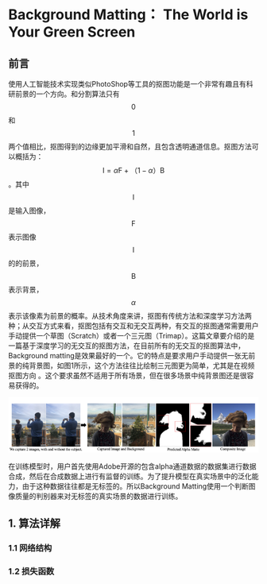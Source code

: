 # Background Matting： The World is Your Green Screen

## 前言

使用人工智能技术实现类似PhotoShop等工具的抠图功能是一个非常有趣且有科研前景的一个方向。和分割算法只有$$0$$和$$1$$两个值相比，抠图得到的边缘更加平滑和自然，且包含透明通道信息。抠图方法可以概括为：$$\text{I} = \alpha \text{F} +（1-\alpha）\text{B}$$。其中$$\text{I}$$是输入图像，$$\text{F}$$表示图像$$\text{I}$$的的前景，$$\text{B}$$表示背景，$$\alpha$$表示该像素为前景的概率。从技术角度来讲，抠图有传统方法和深度学习方法两种；从交互方式来看，抠图包括有交互和无交互两种，有交互的抠图通常需要用户手动提供一个草图（Scratch）或者一个三元图（Trimap）。这篇文章要介绍的是一篇基于深度学习的无交互的抠图方法，在目前所有的无交互的抠图算法中，Background matting是效果最好的一个。它的特点是要求用户手动提供一张无前景的纯背景图，如图1所示，这个方法往往比绘制三元图更为简单，尤其是在视频抠图方向 。这个要求虽然不适用于所有场景，但在很多场景中纯背景图还是很容易获得的。

![](/assets/BGMatting1.png)

在训练模型时，用户首先使用Adobe开源的包含alpha通道数据的数据集进行数据合成，然后在合成数据上进行有监督的训练。为了提升模型在真实场景中的泛化能力，由于这种数据往往都是无标签的。所以Background Matting使用一个判断图像质量的判别器来对无标签的真实场景的数据进行训练。

## 1. 算法详解

### 1.1 网络结构


### 1.2 损失函数
